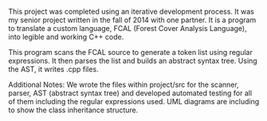 This project was completed using an iterative development process.  It was my senior project written in the fall of 2014 with one partner.  It is a program to translate a custom language, FCAL (Forest Cover Analysis Language), into legible and working C++ code.

This program scans the FCAL source to generate a token list using regular expressions.  It then parses the list and builds an abstract syntax tree.  Using the AST, it writes .cpp files.

Additional Notes:  We wrote the files within project/src for the scanner, parser, AST (abstract syntax tree) and developed automated testing for all of them including the regular expressions used. UML diagrams are including to show the class inheritance structure.
